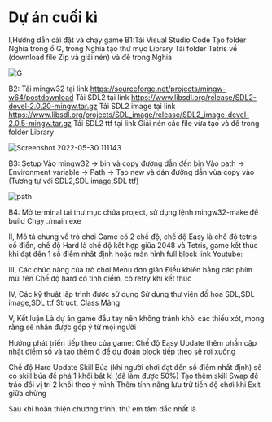 # Dự án cuối kì 
I,Hướng dẫn cài đặt và chạy game
B1:Tải Visual Studio Code
Tạo folder Nghia trong ổ G, trong Nghia tạo thư mục Library
Tải folder Tetris về (download file Zip và giải nén) và để trong Nghia


![G](https://user-images.githubusercontent.com/100202140/170916120-bc40d8aa-f3a7-402b-a1ef-e08247f07b13.png)


B2: Tải mingw32 tại link https://sourceforge.net/projects/mingw-w64/postdownload
Tải SDL2 tại link https://www.libsdl.org/release/SDL2-devel-2.0.20-mingw.tar.gz
Tải SDL2 image tại link https://www.libsdl.org/projects/SDL_image/release/SDL2_image-devel-2.0.5-mingw.tar.gz
Tải SDL2 ttf tại link 
Giải nén các file vừa tạo và để trong folder Library 


![Screenshot 2022-05-30 111143](https://user-images.githubusercontent.com/100202140/170915739-5caa8e8f-8950-4776-83ac-435c275de81b.png)

B3: Setup
Vào mingw32 -> bin và copy đường dẫn đến bin
Vào path -> Environment variable -> Path -> 
Tạo new và dán đường dẫn vừa copy vào 
(Tương tự với SDL2,SDL image,SDL ttf) 


![path](https://user-images.githubusercontent.com/100202140/170916669-ce0fe845-f32b-4e4c-aa1e-329986cb277f.png)

B4:
Mở terminal tại thư mục chứa project, sử dụng lệnh mingw32-make để build
Chạy ./main.exe

II, Mô tả chung về trò chơi
Game có 2 chế độ, chế độ Easy là chế độ tetris cổ điển, chế độ Hard là chế  độ kết hợp giữa 2048 và Tetris, game kết thúc khi đạt đến 1 số điểm nhất định hoặc màn hình full block
link Youtube:

III, Các chức năng của trò chơi
Menu đơn giản 
Điều khiển bằng các phím mũi tên
Chế độ hard có tính điểm, có retry khi kết thúc 

IV, Các kỹ thuật lập trình được sử dụng
Sử dụng thư viện đồ họa SDL,SDL image,SDL ttf
Struct, Class
Mảng

V, Kết luận
Là dự án game đầu tay nên không tránh khỏi các thiếu xót, mong rằng sẽ nhận được góp ý từ mọi người

Hướng phát triển tiếp theo của game:
Chế độ Easy
  Update thêm phần cập nhật điểm số và tạo thêm ô để dự đoán block tiếp theo sẽ rơi xuống 

Chế độ Hard 
  Update Skill Búa (khi người chơi đạt đến số điểm nhất định) sẽ có skill búa để phá 1 khối bất  kì  (đã làm được 50%)
  Tạo thêm skill Swap để tráo đổi vị trí 2 khối theo ý mình 
  Thêm tính năng lưu trữ tiến độ chơi khi Exit giữa chừng

Sau khi hoàn thiện chương trình, thứ em tâm đắc nhất là
